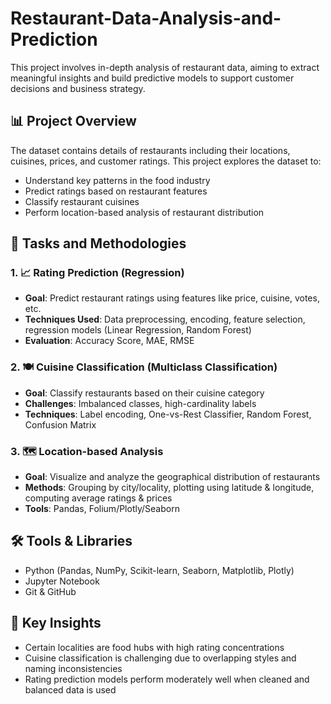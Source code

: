 # Restaurant-Data-Analysis-and-Prediction

This project involves in-depth analysis of restaurant data, aiming to extract meaningful insights and build predictive models to support customer decisions and business strategy.

## 📊 Project Overview

The dataset contains details of restaurants including their locations, cuisines, prices, and customer ratings. This project explores the dataset to:

- Understand key patterns in the food industry
- Predict ratings based on restaurant features
- Classify restaurant cuisines
- Perform location-based analysis of restaurant distribution

## 🧠 Tasks and Methodologies

### 1. 📈 Rating Prediction (Regression)
- **Goal**: Predict restaurant ratings using features like price, cuisine, votes, etc.
- **Techniques Used**: Data preprocessing, encoding, feature selection, regression models (Linear Regression, Random Forest)
- **Evaluation**: Accuracy Score, MAE, RMSE

### 2. 🍽️ Cuisine Classification (Multiclass Classification)
- **Goal**: Classify restaurants based on their cuisine category
- **Challenges**: Imbalanced classes, high-cardinality labels
- **Techniques**: Label encoding, One-vs-Rest Classifier, Random Forest, Confusion Matrix

### 3. 🗺️ Location-based Analysis
- **Goal**: Visualize and analyze the geographical distribution of restaurants
- **Methods**: Grouping by city/locality, plotting using latitude & longitude, computing average ratings & prices
- **Tools**: Pandas, Folium/Plotly/Seaborn

## 🛠️ Tools & Libraries

- Python (Pandas, NumPy, Scikit-learn, Seaborn, Matplotlib, Plotly)
- Jupyter Notebook
- Git & GitHub

## 📌 Key Insights

- Certain localities are food hubs with high rating concentrations
- Cuisine classification is challenging due to overlapping styles and naming inconsistencies
- Rating prediction models perform moderately well when cleaned and balanced data is used
